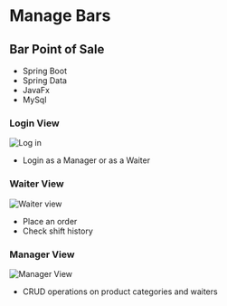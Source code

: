 # Manage Bars

## Bar Point of Sale


- Spring Boot
- Spring Data
- JavaFx
- MySql


### Login View
![Log in](https://user-images.githubusercontent.com/82181439/172179371-de0071a2-202f-491e-a9da-1b286e80f152.png)

- Login as a Manager or as a Waiter

### Waiter View
![Waiter view](https://user-images.githubusercontent.com/82181439/172180137-bc413148-07f9-44d1-8bf1-1da38dea1370.png)

- Place an order
- Check shift history

### Manager View
![Manager View](https://user-images.githubusercontent.com/82181439/172180318-d4cddd29-ceb6-4cc3-b62a-37fe20025bdd.png)

- CRUD operations on product categories and waiters